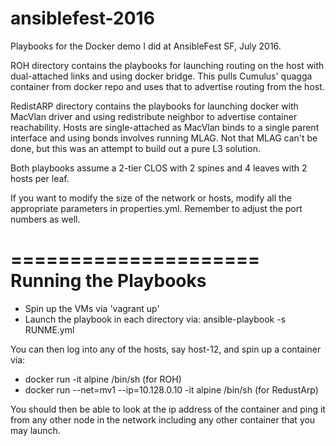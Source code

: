 # ansiblefest-2016
Playbooks for the Docker demo I did at AnsibleFest SF, July 2016.

ROH directory contains the playbooks for launching routing on the host with dual-attached links and using docker bridge. This pulls Cumulus' quagga container from docker repo and uses that to advertise routing from the host.

RedistARP directory contains the playbooks for launching docker with MacVlan driver and using redistribute neighbor to advertise container reachability. Hosts are single-attached as MacVlan binds to a single parent interface and using bonds involves running MLAG. Not that MLAG can't be done, but this was an attempt to build out a pure L3 solution.

Both playbooks assume a 2-tier CLOS with 2 spines and 4 leaves with 2 hosts per leaf.

If you want to modify the size of the network or hosts, modify all the appropriate parameters in properties.yml. Remember to adjust the port numbers as well.

=====================
Running the Playbooks
======================
* Spin up the VMs via 'vagrant up'
* Launch the playbook in each directory via: ansible-playbook -s RUNME.yml

You can then log into any of the hosts, say host-12, and spin up a container via:
  * docker run -it alpine /bin/sh (for ROH)
  * docker run --net=mv1 --ip=10.128.0.10 -it alpine /bin/sh (for RedustArp)

You should then be able to look at the ip address of the container and ping it from any other node in the network including any other container that you may launch.


